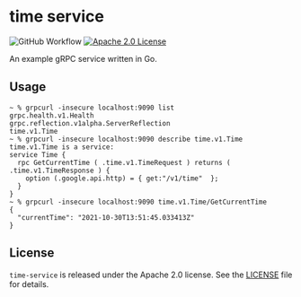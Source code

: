 # time service

![GitHub Workflow](https://img.shields.io/github/workflow/status/johnbellone/time-service/go-workflow?style=for-the-badge)
[![Apache 2.0 License](https://img.shields.io/badge/License-Apache%202.0-blue.svg?style=for-the-badge)](LICENSE)

An example gRPC service written in Go.

## Usage

``` shell
~ % grpcurl -insecure localhost:9090 list
grpc.health.v1.Health
grpc.reflection.v1alpha.ServerReflection
time.v1.Time
~ % grpcurl -insecure localhost:9090 describe time.v1.Time
time.v1.Time is a service:
service Time {
  rpc GetCurrentTime ( .time.v1.TimeRequest ) returns ( .time.v1.TimeResponse ) {
    option (.google.api.http) = { get:"/v1/time"  };
  }
}
~ % grpcurl -insecure localhost:9090 time.v1.Time/GetCurrentTime
{
  "currentTime": "2021-10-30T13:51:45.033413Z"
}
```

## License

`time-service` is released under the Apache 2.0 license. See the [LICENSE](LICENSE) file for details.
